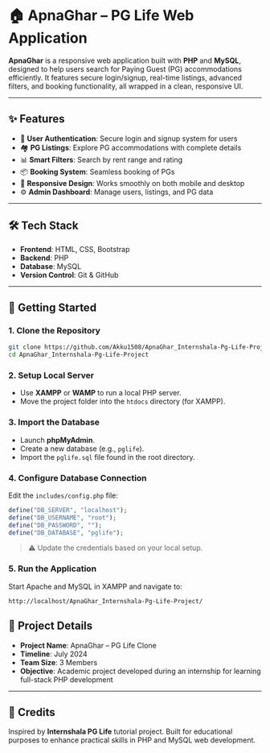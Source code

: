 
# 🏠 ApnaGhar – PG Life Web Application

**ApnaGhar** is a responsive web application built with **PHP** and **MySQL**, designed to help users search for Paying Guest (PG) accommodations efficiently. It features secure login/signup, real-time listings, advanced filters, and booking functionality, all wrapped in a clean, responsive UI.

---

## ✨ Features

* 🔐 **User Authentication**: Secure login and signup system for users
* 🏘️ **PG Listings**: Explore PG accommodations with complete details
* 📊 **Smart Filters**: Search by rent range and rating
* 📦 **Booking System**: Seamless booking of PGs
* 📱 **Responsive Design**: Works smoothly on both mobile and desktop
* ⚙️ **Admin Dashboard**: Manage users, listings, and PG data

---

## 🛠️ Tech Stack

* **Frontend**: HTML, CSS, Bootstrap
* **Backend**: PHP
* **Database**: MySQL
* **Version Control**: Git & GitHub

---

## 🚀 Getting Started

### 1. Clone the Repository

```bash
git clone https://github.com/Akku1508/ApnaGhar_Internshala-Pg-Life-Project.git
cd ApnaGhar_Internshala-Pg-Life-Project
```

### 2. Setup Local Server

* Use **XAMPP** or **WAMP** to run a local PHP server.
* Move the project folder into the `htdocs` directory (for XAMPP).

### 3. Import the Database

* Launch **phpMyAdmin**.
* Create a new database (e.g., `pglife`).
* Import the `pglife.sql` file found in the root directory.

### 4. Configure Database Connection

Edit the `includes/config.php` file:

```php
define("DB_SERVER", "localhost");
define("DB_USERNAME", "root");
define("DB_PASSWORD", "");
define("DB_DATABASE", "pglife");
```

> ⚠️ Update the credentials based on your local setup.

### 5. Run the Application

Start Apache and MySQL in XAMPP and navigate to:

```
http://localhost/ApnaGhar_Internshala-Pg-Life-Project/
```


## 📅 Project Details

* **Project Name**: ApnaGhar – PG Life Clone
* **Timeline**: July 2024
* **Team Size**: 3 Members
* **Objective**: Academic project developed during an internship for learning full-stack PHP development

---

## 🙌 Credits

Inspired by **Internshala PG Life** tutorial project. Built for educational purposes to enhance practical skills in PHP and MySQL web development.

